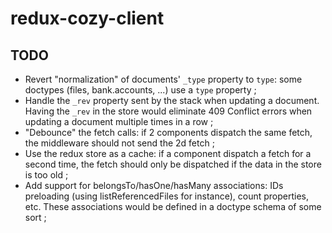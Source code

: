 # redux-cozy-client

## TODO
 - Revert "normalization" of documents' `_type` property to `type`: some doctypes (files, bank.accounts, ...) use a `type` property ;
 - Handle the `_rev` property sent by the stack when updating a document. Having the `_rev` in the store would eliminate 409 Conflict errors when updating a document multiple times in a row ;
 - "Debounce" the fetch calls: if 2 components dispatch the same fetch, the middleware should not send the 2d fetch ;
 - Use the redux store as a cache: if a component dispatch a fetch for a second time, the fetch should only be dispatched if the data in the store is too old ;
 - Add support for belongsTo/hasOne/hasMany associations: IDs preloading (using listReferencedFiles for instance),
 count properties, etc. These associations would be defined in a doctype schema of some sort ;
